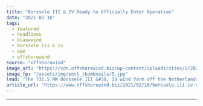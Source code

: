 ```yaml
---
title: "Borssele III & IV Ready to Officially Enter Operation"
date: "2021-02-16"
tags: 
  - featured
  - headlines
  - blauwwind
  - borssele iii & iv
  - o&m
  - offshorewind
source: "offshorewind"
image_url: "https://cdn.offshorewind.biz/wp-content/uploads/sites/2/2021/02/16092004/Blauwwind_Borssele-III-and-IV.jpg"
image_fp: "/assets/img/post_thumbnails/5.jpg"
lead: "The 731.5 MW Borssele III &#38; IV wind farm off the Netherlands will be"
article_url: "https://www.offshorewind.biz/2021/02/16/borssele-iii-iv-ready-to-officially-enter-operation/"
---
```


---
